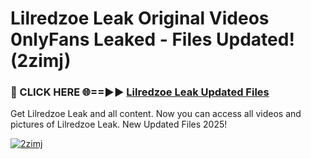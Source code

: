 # Lilredzoe Leak Original Videos 0nlyFans Leaked - Files Updated! (2zimj)

<h3>🔴 CLICK HERE 🌐==►► <a href="https://tinyurl.com/2wckxsce" rel="nofollow">Lilredzoe Leak Updated Files</a></h3>

Get Lilredzoe Leak and all content. Now you can access all videos and pictures of Lilredzoe Leak. New Updated Files 2025!

[![2zimj](https://i.imgur.com/AFduVYN.gif)](https://tinyurl.com/2wckxsce)

